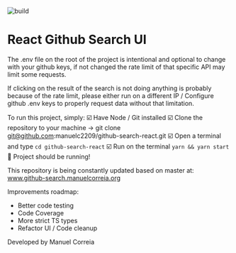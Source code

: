 ![build](https://github.com/manuelc2209/github-search-react/actions/workflows/main.yml/badge.svg)

# React Github Search UI

The .env file on the root of the project is intentional and optional to change with your github keys, if not changed the rate limit of that specific API may limit some requests.

If clicking on the result of the search is not doing anything is probably because of the rate limit, please either run on a different IP / Configure github .env keys to properly request data without that limitation.

To run this project, simply:
☑️ Have Node / Git installed
☑️ Clone the repository to your machine -> git clone git@github.com:manuelc2209/github-search-react.git
☑️ Open a terminal and type `cd github-search-react`
☑️ Run on the terminal `yarn && yarn start`
🏁 Project should be running!


This repository is being constantly updated based on master at: www.github-search.manuelcorreia.org


Improvements roadmap:
- Better code testing
- Code Coverage
- More strict TS types
- Refactor UI / Code cleanup


Developed by Manuel Correia
